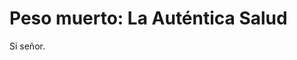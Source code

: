 <!DOCTYPE html>
<html>
<head><title>Peso muerto: La Auténtica Salud</title></head>
<body>

<h1>Peso muerto: La Auténtica Salud</h1>
<p>Si señor.</p>

</body>
</html>
